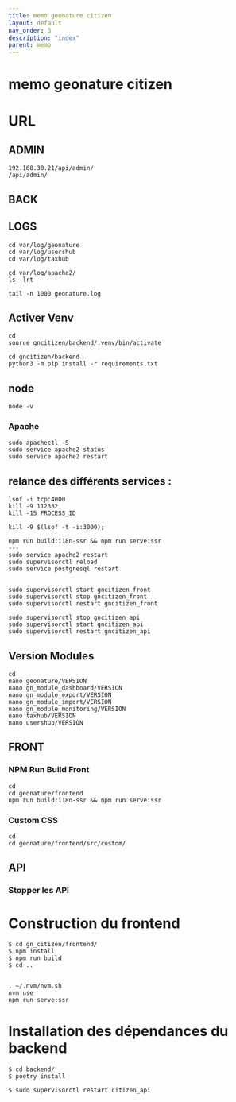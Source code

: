 ```yaml
---
title: memo geonature citizen
layout: default
nav_order: 3
description: "index"
parent: memo
---
```


# memo geonature citizen

# URL

## ADMIN
```
192.168.30.21/api/admin/
/api/admin/
```
## BACK

## LOGS
```
cd var/log/geonature
cd var/log/usershub
cd var/log/taxhub

cd var/log/apache2/
ls -lrt

tail -n 1000 geonature.log
```
## Activer Venv 
```
cd
source gncitizen/backend/.venv/bin/activate

cd gncitizen/backend
python3 -m pip install -r requirements.txt
```

## node 
```
node -v
```
### Apache
```
sudo apachectl -S
sudo service apache2 status
sudo service apache2 restart
```
## relance des différents services :
```
lsof -i tcp:4000
kill -9 112382
kill -15 PROCESS_ID

kill -9 $(lsof -t -i:3000);

npm run build:i18n-ssr && npm run serve:ssr
---
sudo service apache2 restart
sudo supervisorctl reload
sudo service postgresql restart


sudo supervisorctl start gncitizen_front
sudo supervisorctl stop gncitizen_front
sudo supervisorctl restart gncitizen_front

sudo supervisorctl stop gncitizen_api
sudo supervisorctl start gncitizen_api
sudo supervisorctl restart gncitizen_api
```

## Version Modules
```
cd
nano geonature/VERSION
nano gn_module_dashboard/VERSION 
nano gn_module_export/VERSION 
nano gn_module_import/VERSION 
nano gn_module_monitoring/VERSION
nano taxhub/VERSION
nano usershub/VERSION
```
## FRONT
### NPM Run Build Front
```
cd
cd geonature/frontend
npm run build:i18n-ssr && npm run serve:ssr
```
### Custom CSS
```
cd
cd geonature/frontend/src/custom/
```
## API

### Stopper les API



# Construction du frontend
```
$ cd gn_citizen/frontend/
$ npm install
$ npm run build
$ cd ..


. ~/.nvm/nvm.sh
nvm use
npm run serve:ssr
```

# Installation des dépendances du backend
```
$ cd backend/
$ poetry install

$ sudo supervisorctl restart citizen_api
```